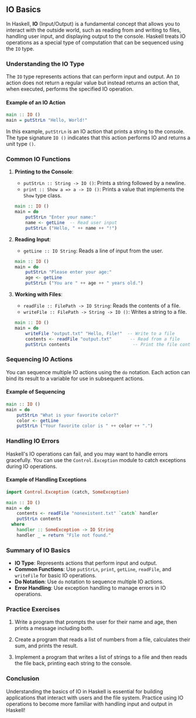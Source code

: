 ## IO Basics

In Haskell, **IO** (Input/Output) is a fundamental concept that allows you to interact with the outside world, such as reading from and writing to files, handling user input, and displaying output to the console. Haskell treats IO operations as a special type of computation that can be sequenced using the `IO` type.

### Understanding the IO Type

The `IO` type represents actions that can perform input and output. An `IO` action does not return a regular value but instead returns an action that, when executed, performs the specified IO operation.

#### Example of an IO Action

```haskell
main :: IO ()
main = putStrLn "Hello, World!"
```

In this example, `putStrLn` is an IO action that prints a string to the console. The type signature `IO ()` indicates that this action performs IO and returns a unit type `()`.

### Common IO Functions

1. **Printing to the Console**:
   - `putStrLn :: String -> IO ()`: Prints a string followed by a newline.
   - `print :: Show a => a -> IO ()`: Prints a value that implements the `Show` type class.

   ```haskell
   main :: IO ()
   main = do
       putStrLn "Enter your name:"
       name <- getLine  -- Read user input
       putStrLn ("Hello, " ++ name ++ "!")
   ```

2. **Reading Input**:
   - `getLine :: IO String`: Reads a line of input from the user.

   ```haskell
   main :: IO ()
   main = do
       putStrLn "Please enter your age:"
       age <- getLine
       putStrLn ("You are " ++ age ++ " years old.")
   ```

3. **Working with Files**:
   - `readFile :: FilePath -> IO String`: Reads the contents of a file.
   - `writeFile :: FilePath -> String -> IO ()`: Writes a string to a file.

   ```haskell
   main :: IO ()
   main = do
       writeFile "output.txt" "Hello, File!"  -- Write to a file
       contents <- readFile "output.txt"       -- Read from a file
       putStrLn contents                        -- Print the file contents
   ```

### Sequencing IO Actions

You can sequence multiple IO actions using the `do` notation. Each action can bind its result to a variable for use in subsequent actions.

#### Example of Sequencing

```haskell
main :: IO ()
main = do
    putStrLn "What is your favorite color?"
    color <- getLine
    putStrLn ("Your favorite color is " ++ color ++ ".")
```

### Handling IO Errors

Haskell's IO operations can fail, and you may want to handle errors gracefully. You can use the `Control.Exception` module to catch exceptions during IO operations.

#### Example of Handling Exceptions

```haskell
import Control.Exception (catch, SomeException)

main :: IO ()
main = do
    contents <- readFile "nonexistent.txt" `catch` handler
    putStrLn contents
  where
    handler :: SomeException -> IO String
    handler _ = return "File not found."
```

### Summary of IO Basics

- **IO Type**: Represents actions that perform input and output.
- **Common Functions**: Use `putStrLn`, `print`, `getLine`, `readFile`, and `writeFile` for basic IO operations.
- **Do Notation**: Use `do` notation to sequence multiple IO actions.
- **Error Handling**: Use exception handling to manage errors in IO operations.

### Practice Exercises

1. Write a program that prompts the user for their name and age, then prints a message including both.

2. Create a program that reads a list of numbers from a file, calculates their sum, and prints the result.

3. Implement a program that writes a list of strings to a file and then reads the file back, printing each string to the console.

### Conclusion

Understanding the basics of IO in Haskell is essential for building applications that interact with users and the file system. Practice using IO operations to become more familiar with handling input and output in Haskell!
